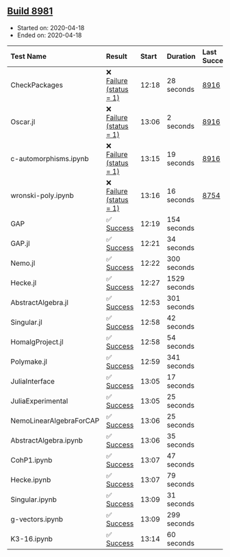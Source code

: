 ## [Build 8981](https://oscarci.mathematik.uni-kl.de/job/oscar/8981/)

* Started on: 2020-04-18
* Ended on: 2020-04-18

| Test Name    | Result | Start | Duration | Last Success | First Failure |
|:-------------|:-------|:------|:---------|:-------------|:--------------|
| CheckPackages | ❌ [Failure (status = 1)](https://oscarci.mathematik.uni-kl.de/job/oscar/8981/artifact/logs/build-8981/CheckPackages.log) | 12:18 | 28 seconds | [8916](https://oscarci.mathematik.uni-kl.de/job/oscar/8916/) | [8920](https://oscarci.mathematik.uni-kl.de/job/oscar/8920/) |
| Oscar.jl | ❌ [Failure (status = 1)](https://oscarci.mathematik.uni-kl.de/job/oscar/8981/artifact/logs/build-8981/Oscar.jl.log) | 13:06 | 2 seconds | [8916](https://oscarci.mathematik.uni-kl.de/job/oscar/8916/) | [8920](https://oscarci.mathematik.uni-kl.de/job/oscar/8920/) |
| c-automorphisms.ipynb | ❌ [Failure (status = 1)](https://oscarci.mathematik.uni-kl.de/job/oscar/8981/artifact/logs/build-8981/c-automorphisms.ipynb.log) | 13:15 | 19 seconds | [8916](https://oscarci.mathematik.uni-kl.de/job/oscar/8916/) | [8920](https://oscarci.mathematik.uni-kl.de/job/oscar/8920/) |
| wronski-poly.ipynb | ❌ [Failure (status = 1)](https://oscarci.mathematik.uni-kl.de/job/oscar/8981/artifact/logs/build-8981/wronski-poly.ipynb.log) | 13:16 | 16 seconds | [8754](https://oscarci.mathematik.uni-kl.de/job/oscar/8754/) | [8755](https://oscarci.mathematik.uni-kl.de/job/oscar/8755/) |
| GAP | ✅ [Success](https://oscarci.mathematik.uni-kl.de/job/oscar/8981/artifact/logs/build-8981/GAP.log) | 12:19 | 154 seconds |  |  |
| GAP.jl | ✅ [Success](https://oscarci.mathematik.uni-kl.de/job/oscar/8981/artifact/logs/build-8981/GAP.jl.log) | 12:21 | 34 seconds |  |  |
| Nemo.jl | ✅ [Success](https://oscarci.mathematik.uni-kl.de/job/oscar/8981/artifact/logs/build-8981/Nemo.jl.log) | 12:22 | 300 seconds |  |  |
| Hecke.jl | ✅ [Success](https://oscarci.mathematik.uni-kl.de/job/oscar/8981/artifact/logs/build-8981/Hecke.jl.log) | 12:27 | 1529 seconds |  |  |
| AbstractAlgebra.jl | ✅ [Success](https://oscarci.mathematik.uni-kl.de/job/oscar/8981/artifact/logs/build-8981/AbstractAlgebra.jl.log) | 12:53 | 301 seconds |  |  |
| Singular.jl | ✅ [Success](https://oscarci.mathematik.uni-kl.de/job/oscar/8981/artifact/logs/build-8981/Singular.jl.log) | 12:58 | 42 seconds |  |  |
| HomalgProject.jl | ✅ [Success](https://oscarci.mathematik.uni-kl.de/job/oscar/8981/artifact/logs/build-8981/HomalgProject.jl.log) | 12:58 | 54 seconds |  |  |
| Polymake.jl | ✅ [Success](https://oscarci.mathematik.uni-kl.de/job/oscar/8981/artifact/logs/build-8981/Polymake.jl.log) | 12:59 | 341 seconds |  |  |
| JuliaInterface | ✅ [Success](https://oscarci.mathematik.uni-kl.de/job/oscar/8981/artifact/logs/build-8981/JuliaInterface.log) | 13:05 | 17 seconds |  |  |
| JuliaExperimental | ✅ [Success](https://oscarci.mathematik.uni-kl.de/job/oscar/8981/artifact/logs/build-8981/JuliaExperimental.log) | 13:05 | 25 seconds |  |  |
| NemoLinearAlgebraForCAP | ✅ [Success](https://oscarci.mathematik.uni-kl.de/job/oscar/8981/artifact/logs/build-8981/NemoLinearAlgebraForCAP.log) | 13:06 | 25 seconds |  |  |
| AbstractAlgebra.ipynb | ✅ [Success](https://oscarci.mathematik.uni-kl.de/job/oscar/8981/artifact/logs/build-8981/AbstractAlgebra.ipynb.log) | 13:06 | 35 seconds |  |  |
| CohP1.ipynb | ✅ [Success](https://oscarci.mathematik.uni-kl.de/job/oscar/8981/artifact/logs/build-8981/CohP1.ipynb.log) | 13:07 | 47 seconds |  |  |
| Hecke.ipynb | ✅ [Success](https://oscarci.mathematik.uni-kl.de/job/oscar/8981/artifact/logs/build-8981/Hecke.ipynb.log) | 13:07 | 79 seconds |  |  |
| Singular.ipynb | ✅ [Success](https://oscarci.mathematik.uni-kl.de/job/oscar/8981/artifact/logs/build-8981/Singular.ipynb.log) | 13:09 | 31 seconds |  |  |
| g-vectors.ipynb | ✅ [Success](https://oscarci.mathematik.uni-kl.de/job/oscar/8981/artifact/logs/build-8981/g-vectors.ipynb.log) | 13:09 | 299 seconds |  |  |
| K3-16.ipynb | ✅ [Success](https://oscarci.mathematik.uni-kl.de/job/oscar/8981/artifact/logs/build-8981/K3-16.ipynb.log) | 13:14 | 60 seconds |  |  |
